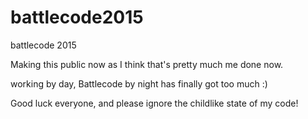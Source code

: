 battlecode2015
==============

battlecode 2015

Making this public now as I think that's pretty much me done now. 

working by day, Battlecode by night has finally got too much :)

Good luck everyone, and please ignore the childlike state of my code!

